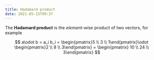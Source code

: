 ```yaml
---
title: Hadamard product
date: 2021-05-15T09:37
---
```


The **Hadamard product** is the *element-wise* product of two vectors, for example

$$ a\odot b = a_i b_i = \begin{pmatrix}5 \\ 3 \\ 1\end{pmatrix}\odot \begin{pmatrix}2 \\ 8 \\ 3\end{pmatrix} = \begin{pmatrix} 10 \\ 24 \\ 3\end{pmatrix} $$
